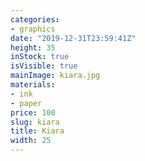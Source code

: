 ```yaml
---
categories:
- graphics
date: "2019-12-31T23:59:41Z"
height: 35
inStock: true
isVisible: true
mainImage: kiara.jpg
materials:
- ink
- paper
price: 100
slug: kiara
title: Kiara
width: 25
---
```


